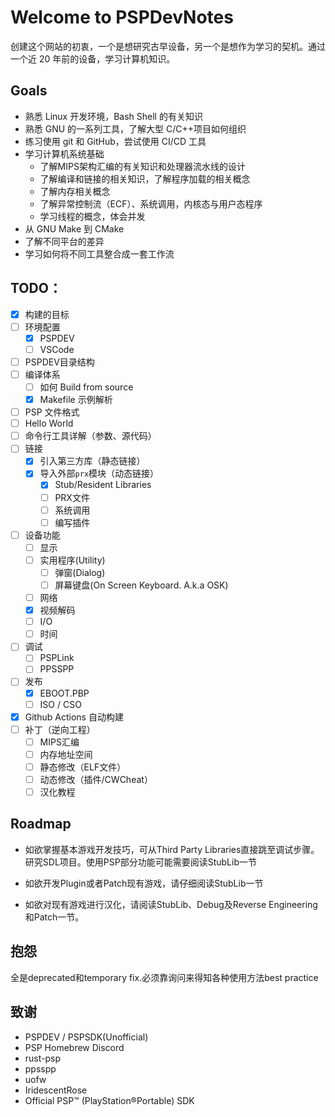 # Welcome to PSPDevNotes

创建这个网站的初衷，一个是想研究古早设备，另一个是想作为学习的契机。通过一个近 20 年前的设备，学习计算机知识。

## Goals

- 熟悉 Linux 开发环境，Bash Shell 的有关知识
- 熟悉 GNU 的一系列工具，了解大型 C/C++项目如何组织
- 练习使用 git 和 GitHub，尝试使用 CI/CD 工具
- 学习计算机系统基础
	- 了解MIPS架构汇编的有关知识和处理器流水线的设计
	- 了解编译和链接的相关知识，了解程序加载的相关概念
    - 了解内存相关概念
	- 了解异常控制流（ECF）、系统调用，内核态与用户态程序
	- 学习线程的概念，体会并发
- 从 GNU Make 到 CMake
- 了解不同平台的差异
- 学习如何将不同工具整合成一套工作流

## TODO：
- [x] 构建的目标
- [ ] 环境配置
	- [x] PSPDEV
	- [ ] VSCode
- [ ] PSPDEV目录结构
- [ ] 编译体系
	- [ ] 如何 Build from source
	- [x] Makefile 示例解析
- [ ] PSP 文件格式
- [ ] Hello World
- [ ] 命令行工具详解（参数、源代码）
- [ ] 链接
	- [x] 引入第三方库（静态链接）
  	- [x] 导入外部`prx`模块（动态链接）
		- [x] Stub/Resident Libraries
		- [ ] PRX文件
		- [ ] 系统调用
		- [ ] 编写插件
- [ ] 设备功能
	- [ ] 显示
	- [ ] 实用程序(Utility)
		- [ ] 弹窗(Dialog)
		- [ ] 屏幕键盘(On Screen Keyboard. A.k.a OSK)
	- [ ] 网络
	- [x] 视频解码
	- [ ] I/O
	- [ ] 时间
- [ ] 调试
  - [ ] PSPLink
  - [ ] PPSSPP
- [ ] 发布
	- [x] EBOOT.PBP
	- [ ] ISO / CSO
- [x] Github Actions 自动构建
- [ ] 补丁（逆向工程）
    - [ ] MIPS汇编
    - [ ] 内存地址空间
    - [ ] 静态修改（ELF文件）
    - [ ] 动态修改（插件/CWCheat）
    - [ ] 汉化教程

## Roadmap

+ 如欲掌握基本游戏开发技巧，可从Third Party Libraries直接跳至调试步骤。研究SDL项目。使用PSP部分功能可能需要阅读StubLib一节

+ 如欲开发Plugin或者Patch现有游戏，请仔细阅读StubLib一节

+ 如欲对现有游戏进行汉化，请阅读StubLib、Debug及Reverse Engineering和Patch一节。

## 抱怨
全是deprecated和temporary fix.必须靠询问来得知各种使用方法best practice

## 致谢
+ PSPDEV / PSPSDK(Unofficial)
+ PSP Homebrew Discord
+ rust-psp
+ ppsspp
+ uofw
+ IridescentRose
+ Official PSP™ (PlayStation®Portable) SDK